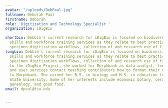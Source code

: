 ```yaml
---
avatar: "/uploads/DebPaul.jpg"
fullname: Deborah Paul
firstname: Deborah
role: 'Digitization and Technology Specialist '
organization: iDigBio

shortbio: Debbie's current research for iDigBio is focused on biodiversity informatics
  skills and workforce training services as they relate to best practices for biological
  specimen digitization workflows, collection of and research use of field data.
longbio: Debbie's current research for iDigBio is focused on biodiversity informatics
  skills and workforce training services as they relate to best practices for biological
  specimen digitization workflows, collection of and research use of field data. Prior
  to the iDigBio Project, she worked for Morphbank as data analyst, technical writer,
  and user services contact teaching contributors how to format their data for upload
  to Morphbank. She earned her B.S. in biology and M.S. in education from Florida
  State University. Some of her interests include economic botany, ceramics, fossils,
  genealogy, and good food.
email: dpaul@fsu.edu


---
```

